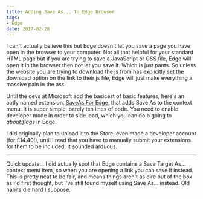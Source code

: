 ```yaml
---
title: Adding Save As... To Edge Browser
tags:
- Edge
date: 2017-02-28
---
```

I can't actually believe this but Edge doesn't let you save a page you have open in the browser to your computer. Not all that helpful for your standard HTML page but if you are trying to save a JavaScript or CSS file, Edge will open it in the browser then not let you save it. Which is just pants. So unless the website you are trying to download the js from has explicitly set the download option on the link to their js file, Edge will just make everything a massive pain in the ass. 

Until the devs at Microsoft add the basicest of basic features, here's an aptly named extension, [SaveAs For Edge][1], that adds Save As to the context menu. It is super simple, barely ten lines of code. You need to enable developer mode in order to side load, which you can do b going to *about:flags* in Edge.

I did originally plan to upload it to the Store, even made a developer account (for £14.40!), until I read that you have to manually submit your extensions for them to be included. It sounded arduous. 


----------

Quick update... I did actually spot that Edge contains a Save Target As... context menu item, so when you are opening a link you can save it instead. This is pretty neat to be fair, and means things aren't as dire out of the box as I'd first thought, but I've still found myself using Save As... instead. Old habits die hard I suppose.

  [1]: https://github.com/Hazzamanic/SaveAs-For-Edge